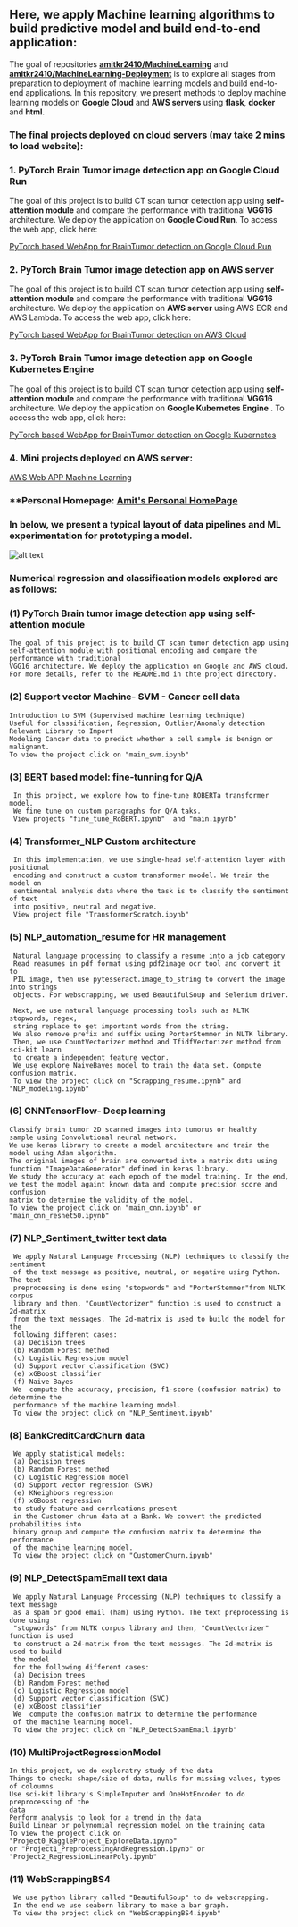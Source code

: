 ## Here, we apply Machine learning algorithms to build predictive model and build end-to-end application:

The goal of repositories **[amitkr2410/MachineLearning](https://github.com/amitkr2410/MachineLearning)** and **[amitkr2410/MachineLearning-Deployment](https://github.com/amitkr2410/MachineLearning-Deployment)** is to explore all stages from preparation to deployment of machine learning models and build end-to-end applications. In this repository, we present methods to deploy machine learning models on **Google Cloud** and **AWS servers** using **flask**, **docker** and **html**.

### The final projects deployed on cloud servers (may take 2 mins to load website):

### 1. PyTorch Brain Tumor image detection app on Google Cloud Run

The goal of this project is to build CT scan tumor detection app using **self-attention module** and compare the performance with traditional **VGG16** architecture. We deploy the application on **Google Cloud Run**. To access the web app, click here:

[PyTorch based WebApp for BrainTumor detection on Google Cloud Run](https://gcpimagee-rffjbusgsa-ue.a.run.app/)

### 2. PyTorch Brain Tumor image detection app on AWS server

The goal of this project is to build CT scan tumor detection app using **self-attention module** and compare the performance with traditional **VGG16** architecture. We deploy the application on **AWS server** using AWS ECR and AWS Lambda. To access the web app, click here:

[PyTorch based WebApp for BrainTumor detection on AWS Cloud](https://iecusrbelq4pr5zjmdlsbgzbvy0kwait.lambda-url.us-east-1.on.aws/)


### 3. PyTorch Brain Tumor image detection app on Google Kubernetes Engine

The goal of this project is to build CT scan tumor detection app using **self-attention module** and compare the performance with traditional **VGG16** architecture. We deploy the application on **Google Kubernetes Engine** . To access the web app, click here:

[PyTorch based WebApp for BrainTumor detection on Google Kubernetes](http://34.148.10.95:5000/)

### 4. Mini projects deployed on AWS server:
[AWS Web APP Machine Learning](https://uw44cshh4a23jlvucfhjbyllye0lvsfb.lambda-url.us-east-1.on.aws)


### **Personal Homepage:  [Amit's Personal HomePage](https://tfzfmiug4if622cp6ml7dlqt2e0njauz.lambda-url.us-east-1.on.aws/)



### In below, we present a typical layout of data pipelines and ML experimentation for prototyping a model.
![alt text](Diagrams-ML-Stages_Merged.png)


### Numerical regression and classification models explored are as follows:

### (1) PyTorch Brain tumor image detection app using self-attention module

	The goal of this project is to build CT scan tumor detection app using 
	self-attention module with positional encoding and compare the performance with traditional 
	VGG16 architecture. We deploy the application on Google and AWS cloud. 
	For more details, refer to the README.md in thte project directory.
    
### (2) Support vector Machine- SVM - Cancer cell data
    Introduction to SVM (Supervised machine learning technique) 
    Useful for classification, Regression, Outlier/Anomaly detection 
    Relevant Library to Import 
    Modeling Cancer data to predict whether a cell sample is benign or malignant.
    To view the project click on "main_svm.ipynb"

### (3) BERT based model: fine-tunning for Q/A
     In this project, we explore how to fine-tune ROBERTa transformer model.
     We fine tune on custom paragraphs for Q/A taks.
     View projects "fine_tune_RoBERT.ipynb"  and "main.ipynb"

### (4) Transformer_NLP Custom architecture
     In this implementation, we use single-head self-attention layer with positional 
     encoding and construct a custom transformer moodel. We train the model on 
     sentimental analysis data where the task is to classify the sentiment of text
     into positive, neutral and negative.
     View project file "TransformerScratch.ipynb"


### (5) NLP_automation_resume for HR management
     Natural language processing to classify a resume into a job category
     Read reasumes in pdf format using pdf2image ocr tool and convert it to
     PIL image, then use pytesseract.image_to_string to convert the image into strings 
     objects. For webscrapping, we used BeautifulSoup and Selenium driver.

     Next, we use natural language processing tools such as NLTK stopwords, regex, 
     string replace to get important words from the string.
     We also remove prefix and suffix using PorterStemmer in NLTK library.
     Then, we use CountVectorizer method and TfidfVectorizer method from sci-kit learn
     to create a independent feature vector.
     We use explore NaiveBayes model to train the data set. Compute confusion matrix.
     To view the project click on "Scrapping_resume.ipynb" and "NLP_modeling.ipynb"

### (6) CNNTensorFlow- Deep learning 
    Classify brain tumor 2D scanned images into tumorus or healthy 
    sample using Convolutional neural network.
    We use keras library to create a model architecture and train the model using Adam algorithm. 
    The original images of brain are converted into a matrix data using
    function "ImageDataGenerator" defined in keras library. 
    We study the accuracy at each epoch of the model training. In the end, 
    we test the model againt known data and compute precision score and confusion 
    matrix to determine the validity of the model.
    To view the project click on "main_cnn.ipynb" or "main_cnn_resnet50.ipynb" 
    
### (7) NLP_Sentiment_twitter text data
     We apply Natural Language Processing (NLP) techniques to classify the sentiment
     of the text message as positive, neutral, or negative using Python. The text
     preprocessing is done using "stopwords" and "PorterStemmer"from NLTK corpus 
     library and then, "CountVectorizer" function is used to construct a 2d-matrix 
     from the text messages. The 2d-matrix is used to build the model for the 
     following different cases: 
     (a) Decision trees
     (b) Random Forest method
     (c) Logistic Regression model
     (d) Support vector classification (SVC)
     (e) xGBoost classifier
     (f) Naive Bayes
     We  compute the accuracy, precision, f1-score (confusion matrix) to determine the 
     performance of the machine learning model.
     To view the project click on "NLP_Sentiment.ipynb"

### (8) BankCreditCardChurn data
     We apply statistical models: 
     (a) Decision trees
     (b) Random Forest method
     (c) Logistic Regression model
     (d) Support vector regression (SVR)
     (e) KNeighbors regression
     (f) xGBoost regression
     to study feature and corrleations present 
     in the Customer chrun data at a Bank. We convert the predicted probabilities into
     binary group and compute the confusion matrix to determine the performance
     of the machine learning model.
     To view the project click on "CustomerChurn.ipynb"

### (9) NLP_DetectSpamEmail text data
     We apply Natural Language Processing (NLP) techniques to classify a text message 
     as a spam or good email (ham) using Python. The text preprocessing is done using 
     "stopwords" from NLTK corpus library and then, "CountVectorizer" function is used 
     to construct a 2d-matrix from the text messages. The 2d-matrix is used to build 
     the model
     for the following different cases: 
     (a) Decision trees
     (b) Random Forest method
     (c) Logistic Regression model
     (d) Support vector classification (SVC)
     (e) xGBoost classifier
     We  compute the confusion matrix to determine the performance
     of the machine learning model.
     To view the project click on "NLP_DetectSpamEmail.ipynb"
     
### (10) MultiProjectRegressionModel 
    In this project, we do exploratry study of the data 
    Things to check: shape/size of data, nulls for missing values, types of coloumns 
    Use sci-kit library's SimpleImputer and OneHotEncoder to do preprocessing of the 
    data 
    Perform analysis to look for a trend in the data 
    Build Linear or polynomial regression model on the training data
    To view the project click on "Project0_KaggleProject_ExploreData.ipynb"
    or "Project1_PreprocessingAndRegression.ipynb" or "Project2_RegressionLinearPoly.ipynb"
    
### (11) WebScrappingBS4  
     We use python library called "BeautifulSoup" to do webscrapping. 
     In the end we use seaborn library to make a bar graph.
     To view the project click on "WebScrappingBS4.ipynb"
